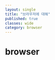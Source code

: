 ```yaml
---
layout: single
title: "브라우저에 대해"
published: true
classes: wide
category: browser
---
```


# browser
